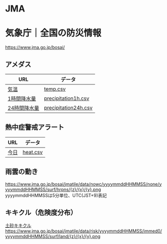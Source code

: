 # JMA
# 気象庁｜全国の防災情報

https://www.jma.go.jp/bosai/

## アメダス
|URL|データ|
|-|-|
|[気温](https://www.jma.go.jp/bosai/map.html#5/34.5/137/&elem=temp&contents=amedas&interval=60)|[temp.csv](https://github.com/Nikkei-Visual-Data-Journalism/JMA/raw/main/temp.csv)|
|[1時間降水量](https://www.jma.go.jp/bosai/map.html#5/34.5/137/&elem=precipitation1h&contents=amedas&interval=60)|[precipitation1h.csv](https://github.com/Nikkei-Visual-Data-Journalism/JMA/raw/main/precipitation1h.csv)|
|[24時間降水量](https://www.jma.go.jp/bosai/map.html#5/34.5/137/&elem=precipitation24h&contents=amedas&interval=60)|[precipitation24h.csv](https://github.com/Nikkei-Visual-Data-Journalism/JMA/raw/main/precipitation24h.csv)|

## 熱中症警戒アラート
|URL|データ|
|-|-|
|[今日](https://www.jma.go.jp/bosai/map.html#5/34.5/137/&contents=heat&term=today)|[heat.csv](https://github.com/Nikkei-Visual-Data-Journalism/JMA/raw/main/heat.csv)|

## 雨雲の動き

https://www.jma.go.jp/bosai/jmatile/data/nowc/yyyymmddHHMMSS/none/yyyymmddHHMMSS/surf/hrpns/{z}/{x}/{y}.png<br>
yyyymmddHHMMSSは5分単位、UTC(JST+9)表記

## キキクル（危険度分布）

[土砂キキクル](https://www.jma.go.jp/bosai/risk/#elements:land/zoom:5/lat:35.012002/lon:135.000000/colordepth:normal)<br>
https://www.jma.go.jp/bosai/jmatile/data/risk/yyyymmddHHMMSS/immed0/yyyymmddHHMMSS/surf/land/{z}/{x}/{y}.png

